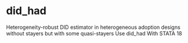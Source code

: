 # did_had
Heterogeneity-robust DID estimator in heterogeneous adoption designs without stayers but with some quasi-stayers Use did_had With STATA 18
